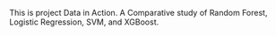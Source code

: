 This is project Data in Action. 
A Comparative study of Random Forest, Logistic Regression, SVM, and XGBoost.
